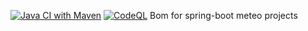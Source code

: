 [![Java CI with Maven](https://github.com/m4j-git/meteo-share/actions/workflows/maven-publish.yml/badge.svg)](https://github.com/m4j-git/meteo-share/actions/workflows/maven-publish.yml)
[![CodeQL](https://github.com/m4j-git/meteo-share/actions/workflows/codeql.yml/badge.svg)](https://github.com/m4j-git/meteo-share/actions/workflows/codeql.yml)
Bom for spring-boot meteo projects

